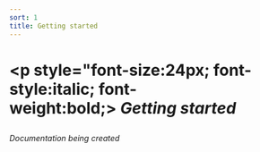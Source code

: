 ```yaml
---
sort: 1
title: Getting started
---
```


# <p style="font-size:24px; font-style:italic; font-weight:bold;><i class="fa fa-play-circle fa-fw">&nbsp;Getting started</p>

Documentation being created

